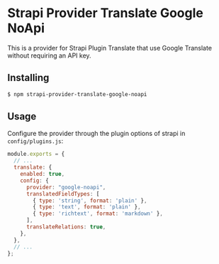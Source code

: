 # Strapi Provider Translate Google NoApi

This is a provider for Strapi Plugin Translate that use Google Translate without requiring an API key.

## Installing
```bash
$ npm strapi-provider-translate-google-noapi
```

## Usage
Configure the provider through the plugin options of strapi in `config/plugins.js`:

```js
module.exports = {
  // ...
  translate: {
    enabled: true,
    config: {
      provider: "google-noapi",
      translatedFieldTypes: [
        { type: 'string', format: 'plain' },
        { type: 'text', format: 'plain' },
        { type: 'richtext', format: 'markdown' },
      ],
      translateRelations: true,
    },
  },
  // ...
};
```
